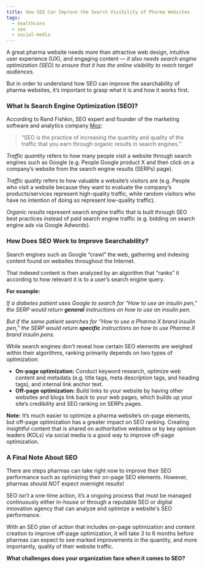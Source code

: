 ```yaml
---
title: How SEO Can Improve the Search Visibility of Pharma Websites
tags:
  - healthcare
  - seo
  - social-media
---
```


A great pharma website needs more than attractive web design, intuitive user experience (UX), and engaging content — *it also needs search engine optimization (SEO) to ensure that it has the online visibility to reach target audiences.* 

But in order to understand how SEO can improve the searchability of pharma websites, it’s important to grasp what it is and how it works first. 

### What Is Search Engine Optimization (SEO)?
According to Rand Fishkin, SEO expert and founder of the marketing software and analytics company [Moz](https://moz.com): 

> “SEO is the practice of increasing the quantity and quality of the 
traffic that you earn through organic results in search engines.” 

*Traffic quantity* refers to how many people visit a website through search engines such as Google (e.g. People Google product X and then click on a company’s website from the search engine results (SERPs) page). 

*Traffic quality* refers to how valuable a website’s visitors are (e.g. People who visit a website because they want to evaluate the company’s products/services represent high-quality traffic, while random visitors who have no intention of doing so represent low-quality traffic). 

*Organic results* represent search engine traffic that is built through SEO best practices instead of paid search engine traffic (e.g. bidding on search engine ads via Google Adwords).  

### How Does SEO Work to Improve Searchability? 

Search engines such as Google “crawl” the web, gathering and indexing content found on websites throughout the Internet. 

That indexed content is then analyzed by an algorithm that “ranks” it according to how relevant it is to a user’s search engine query. 

**For example:** 

*If a diabetes patient uses Google to search for “How to use an insulin pen,” the SERP would return **general** instructions on how to use an insulin pen.* 

*But if the same patient searches for “How to use a Pharma X brand insulin pen,” the SERP would return **specific** instructions on how to use Pharma X brand insulin pens.* 

While search engines don’t reveal how certain SEO elements are weighed within their algorithms, ranking primarily depends on two types of optimization: 

- **On-page optimization:** Conduct keyword research, optimize web content and metadata (e.g. title tags, meta description tags, and heading tags), and internal link anchor text.  
- **Off-page optimization:** Build links to your website by having other websites and blogs link back to your web pages, which builds up your site’s credibility and SEO ranking on SERPs pages. 

**Note:** It’s much easier to optimize a pharma website’s on-page elements, but off-page optimization has a greater impact on SEO ranking. Creating insightful content that is shared on authoritative websites or by key opinion leaders (KOLs) via social media is a good way to improve off-page optimization. 


### A Final Note About SEO 
There are steps pharmas can take right now to improve their SEO performance such as optimizing their on-page SEO elements. However, pharmas should *NOT* expect overnight results! 

SEO isn’t a one-time action, it’s a ongoing process that must be managed continuously either in-house or through a reputable SEO or digital innovation agency that can analyze and optimize a website's SEO performance.

With an SEO plan of action that includes on-page optimization and content creation to improve off-page optimization, it will take 3 to 6 months before pharmas can expect to see marked improvements in the quantity, and more importantly, quality of their website traffic.  

**What challenges does your organization face when it comes to SEO?**